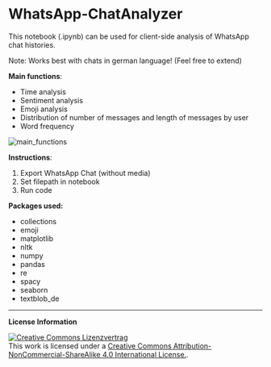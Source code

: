 # WhatsApp-ChatAnalyzer

This notebook (.ipynb) can be used for client-side analysis of WhatsApp chat histories.

Note: Works best with chats in german language! (Feel free to extend)

**Main functions**:

* Time analysis
* Sentiment analysis
* Emoji analysis
* Distribution of number of messages and length of messages by user
* Word frequency

![main_functions](/static/examples.png)

**Instructions**:

1. Export WhatsApp Chat (without media)
2. Set filepath in notebook
3. Run code

**Packages used:**

* collections
* emoji
* matplotlib
* nltk
* numpy
* pandas
* re
* spacy
* seaborn
* textblob_de

---

**License Information**

<a rel="license" href="http://creativecommons.org/licenses/by-nc-sa/4.0/"><img alt="Creative Commons Lizenzvertrag" style="border-width:0" src="https://i.creativecommons.org/l/by-nc-sa/4.0/88x31.png" /></a><br />This work is licensed under a <a rel="license" href="http://creativecommons.org/licenses/by-nc-sa/4.0/">Creative Commons Attribution-NonCommercial-ShareAlike 4.0 International License.</a>.
